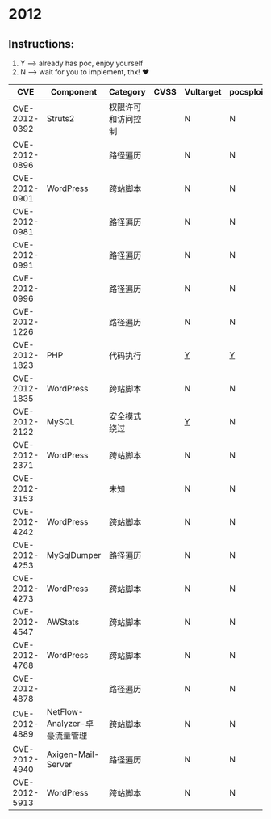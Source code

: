# 2012

## Instructions:

1. Y --> already has poc, enjoy yourself
2. N --> wait for you to implement, thx! :heart:

| CVE | Component | Category | CVSS | Vultarget | pocsploit | Nuclei | Xray | pocsuite3 | goby | others |
|-----|-----------|----------|------|-----------|-----------|--------|------|-----------|------|--------|
| CVE-2012-0392 | Struts2 | 权限许可和访问控制 |  | N | N | [Y](CVE-2012-0392/poc/nuclei/) | N | N | N | [Y](CVE-2012-0392/poc/others/) |
| CVE-2012-0896 |  | 路径遍历 |  | N | N | [Y](CVE-2012-0896/poc/nuclei/) | N | N | N | [Y](CVE-2012-0896/poc/others/) |
| CVE-2012-0901 | WordPress | 跨站脚本 |  | N | N | [Y](CVE-2012-0901/poc/nuclei/) | N | N | N | [Y](CVE-2012-0901/poc/others/) |
| CVE-2012-0981 |  | 路径遍历 |  | N | N | [Y](CVE-2012-0981/poc/nuclei/) | N | N | N | [Y](CVE-2012-0981/poc/others/) |
| CVE-2012-0991 |  | 路径遍历 |  | N | N | [Y](CVE-2012-0991/poc/nuclei/) | N | N | N | [Y](CVE-2012-0991/poc/others/) |
| CVE-2012-0996 |  | 路径遍历 |  | N | N | [Y](CVE-2012-0996/poc/nuclei/) | N | N | N | [Y](CVE-2012-0996/poc/others/) |
| CVE-2012-1226 |  | 路径遍历 |  | N | N | [Y](CVE-2012-1226/poc/nuclei/) | N | N | N | [Y](CVE-2012-1226/poc/others/) |
| CVE-2012-1823 | PHP | 代码执行 |  | [Y](CVE-2012-1823/vultarget/) | [Y](CVE-2012-1823/poc/pocsploit/) | [Y](CVE-2012-1823/poc/nuclei/) | [Y](CVE-2012-1823/poc/xray/) | N | N | [Y](CVE-2012-1823/poc/others/) |
| CVE-2012-1835 | WordPress | 跨站脚本 |  | N | N | [Y](CVE-2012-1835/poc/nuclei/) | N | N | N | [Y](CVE-2012-1835/poc/others/) |
| CVE-2012-2122 | MySQL | 安全模式绕过 |  | [Y](CVE-2012-2122/vultarget/) | N | N | N | N | N | [Y](CVE-2012-2122/poc/others/) |
| CVE-2012-2371 | WordPress | 跨站脚本 |  | N | N | [Y](CVE-2012-2371/poc/nuclei/) | N | N | N | [Y](CVE-2012-2371/poc/others/) |
| CVE-2012-3153 |  | 未知 |  | N | N | [Y](CVE-2012-3153/poc/nuclei/) | N | N | N | [Y](CVE-2012-3153/poc/others/) |
| CVE-2012-4242 | WordPress | 跨站脚本 |  | N | N | [Y](CVE-2012-4242/poc/nuclei/) | N | N | N | [Y](CVE-2012-4242/poc/others/) |
| CVE-2012-4253 | MySqlDumper | 路径遍历 |  | N | N | [Y](CVE-2012-4253/poc/nuclei/) | N | N | N | [Y](CVE-2012-4253/poc/others/) |
| CVE-2012-4273 | WordPress | 跨站脚本 |  | N | N | [Y](CVE-2012-4273/poc/nuclei/) | N | N | N | N |
| CVE-2012-4547 | AWStats | 跨站脚本 |  | N | N | [Y](CVE-2012-4547/poc/nuclei/) | N | N | N | N |
| CVE-2012-4768 | WordPress | 跨站脚本 |  | N | N | [Y](CVE-2012-4768/poc/nuclei/) | N | N | N | [Y](CVE-2012-4768/poc/others/) |
| CVE-2012-4878 |  | 路径遍历 |  | N | N | [Y](CVE-2012-4878/poc/nuclei/) | N | N | N | [Y](CVE-2012-4878/poc/others/) |
| CVE-2012-4889 | NetFlow-Analyzer-卓豪流量管理 | 跨站脚本 |  | N | N | [Y](CVE-2012-4889/poc/nuclei/) | N | N | N | [Y](CVE-2012-4889/poc/others/) |
| CVE-2012-4940 | Axigen-Mail-Server | 路径遍历 |  | N | N | [Y](CVE-2012-4940/poc/nuclei/) | N | N | N | [Y](CVE-2012-4940/poc/others/) |
| CVE-2012-5913 | WordPress | 跨站脚本 |  | N | N | [Y](CVE-2012-5913/poc/nuclei/) | N | N | N | [Y](CVE-2012-5913/poc/others/) |
